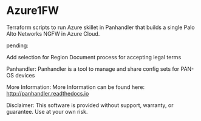# Azure1FW
Terraform scripts to run Azure skillet in Panhandler that builds a single Palo Alto Networks NGFW in Azure Cloud.

pending:

Add selection for Region
Document process for accepting legal terms

Panhandler:
Panhandler is a tool to manage and share config sets for PAN-OS devices

More Information:
More Information can be found here: http://panhandler.readthedocs.io

Disclaimer:
This software is provided without support, warranty, or guarantee. Use at your own risk.
